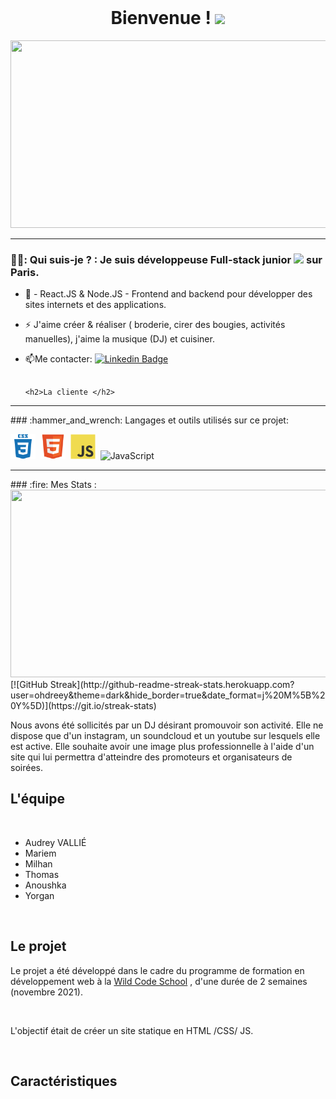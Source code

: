 <header><link rel="stylesheet" href="https://cdn.jsdelivr.net/gh/devicons/devicon@v2.14.0/devicon.min.css"></header>

<div align="center">
 <h1>
 Bienvenue ! 
 <img src="https://media.giphy.com/media/hvRJCLFzcasrR4ia7z/giphy.gif" width="30px"/>
</h1>
</div>

                                                                                                                                
                                                                                                                  
<div align="center">
  <img src="https://media.giphy.com/media/mUtfRO0EkV7fZyTs0G/giphy.gif" width="600" height="300"/>
</div>

<hr/>

### 👩‍💻: Qui suis-je ? : Je suis développeuse Full-stack junior <img src="https://media.giphy.com/media/WUlplcMpOCEmTGBtBW/giphy.gif" width="30"> sur Paris.
  
- :telescope: - React.JS & Node.JS - Frontend and backend pour développer des sites internets et des applications.

- :zap: J'aime créer & réaliser ( broderie, cirer des bougies, activités manuelles), j'aime la musique (DJ) et cuisiner.

- :mailbox:Me contacter: [![Linkedin Badge](https://img.shields.io/badge/-Audrey-blue?style=flat&logo=Linkedin&logoColor=white)](https://www.linkedin.com/in/audrey-valli%C3%A9-26a65118b/)
                                                                                    
                                                                                    <h2>La cliente </h2>
<hr/>
### :hammer_and_wrench: Langages et outils utilisés sur ce projet:
<div>
 
  <img src="https://github.com/devicons/devicon/blob/master/icons/css3/css3-plain-wordmark.svg"  title="CSS3" alt="CSS" width="40" height="40"/>&nbsp;
  <img src="https://github.com/devicons/devicon/blob/master/icons/html5/html5-original.svg" title="HTML5" alt="HTML" width="40" height="40"/>&nbsp;
  <img src="https://github.com/devicons/devicon/blob/master/icons/javascript/javascript-original.svg" title="JavaScript" alt="JavaScript" width="40" height="40"/>&nbsp;
<img src="https://cdn.jsdelivr.net/gh/devicons/devicon/icons/github/github-original.svg"  title="git" alt="JavaScript" width="40" height="40"/>&nbsp;

</div>
<hr/>
### :fire: Mes Stats :
<img src="https://git.io/streak-stats" width="600" height="300"/>
[![GitHub Streak](http://github-readme-streak-stats.herokuapp.com?user=ohdreey&theme=dark&hide_border=true&date_format=j%20M%5B%20Y%5D)](https://git.io/streak-stats)


<p>Nous avons été sollicités par un DJ désirant promouvoir son activité. Elle ne dispose que d'un instagram, un soundcloud et un youtube sur lesquels elle est active. Elle souhaite avoir une image plus professionnelle à l'aide d'un site qui lui permettra d'atteindre des promoteurs et organisateurs de soirées.
 <br/>
<h2> L'équipe </h2>

<br/>
<ul>
    <li>Audrey VALLIÉ</li>
    <li>Mariem </li>
    <li>Milhan</li>
    <li>Thomas</li>
    <li>Anoushka</li>
    <li>Yorgan </li>
</ul>
 





<br/>
<h2> Le projet </h2>

<p>Le projet a été développé dans le cadre du programme de formation en développement web à la <a href="https://www.wildcodeschool.com/">Wild Code School</a> , d'une durée de 2 semaines (novembre 2021).</p>
</br>
<p>L'objectif était de créer un site statique en  HTML /CSS/ JS.</p>
</br>
<h2>Caractéristiques
